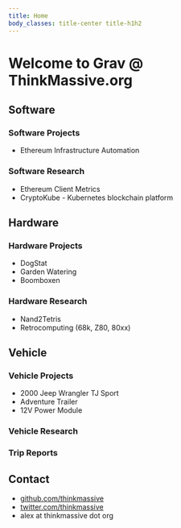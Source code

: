 ```yaml
---
title: Home
body_classes: title-center title-h1h2
---
```


# Welcome to Grav @ ThinkMassive.org

## Software
### Software Projects
- Ethereum Infrastructure Automation
### Software Research
- Ethereum Client Metrics
- CryptoKube - Kubernetes blockchain platform
## Hardware
### Hardware Projects
- DogStat
- Garden Watering
- Boomboxen
### Hardware Research
- Nand2Tetris
- Retrocomputing (68k, Z80, 80xx)

## Vehicle
### Vehicle Projects
- 2000 Jeep Wrangler TJ Sport
- Adventure Trailer
- 12V Power Module
### Vehicle Research
### Trip Reports

## Contact
- <a href="http://github.com/thinkmassive" rel="me">github.com/thinkmassive<a>
- <a href="http://twitter.com/thinkmassive" rel="me">twitter.com/thinkmassive</a>
- alex at thinkmassive dot org
